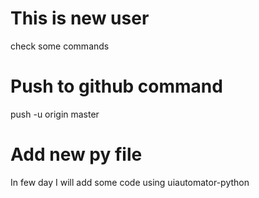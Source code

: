 # This is new user 

check some commands

# Push to github command

push -u origin master


# Add new py file  

In few day I will add some code using uiautomator-python
